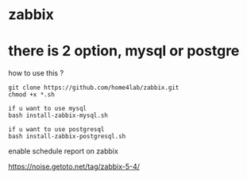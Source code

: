 # zabbix

# there is 2 option, mysql or postgre

how to use this ?

    git clone https://github.com/home4lab/zabbix.git
    chmod +x *.sh
    
    if u want to use mysql
    bash install-zabbix-mysql.sh
    
    if u want to use postgresql
    bash install-zabbix-postgresql.sh

enable schedule report on zabbix

https://noise.getoto.net/tag/zabbix-5-4/
